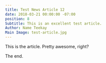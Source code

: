 ```yaml
---
title: Test News Article 12
date: 2018-03-21 00:00:00 -07:00
position: 8
Subtitle: This is an excellent test article.
Author: Name Teekay
Main Image: test-article.jpg
---
```


This is the article. Pretty awesome, right?

The end.
